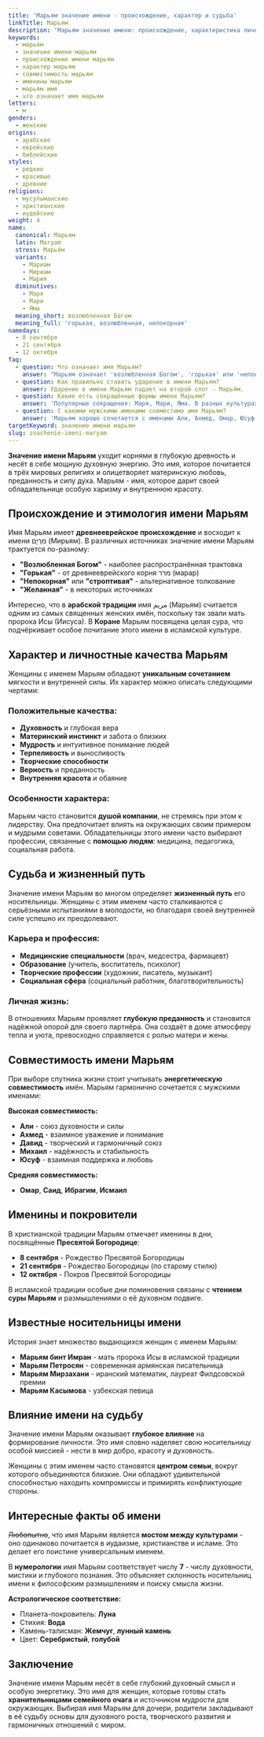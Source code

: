 ```yaml
---
title: 'Марьям значение имени - происхождение, характер и судьба'
linkTitle: Марьям
description: 'Марьям значение имени: происхождение, характеристика личности, совместимость. Узнайте все о древнем библейском имени и его влиянии на судьбу.'
keywords:
  - марьям
  - значение имени марьям
  - происхождение имени марьям
  - характер марьям
  - совместимость марьям
  - именины марьям
  - марьям имя
  - что означает имя марьям
letters:
  - м
genders:
  - женские
origins:
  - арабские
  - еврейские
  - библейские
styles:
  - редкие
  - красивые
  - древние
religions:
  - мусульманские
  - христианские
  - иудейские
weight: 4
name:
  canonical: Марьям
  latin: Maryam
  stress: Марья́м
  variants:
    - Мариам
    - Мириам
    - Мария
  diminutives:
    - Маря
    - Мари
    - Яма
  meaning_short: возлюбленная Богом
  meaning_full: 'горькая, возлюбленная, непокорная'
namedays:
  - 8 сентября
  - 21 сентября
  - 12 октября
faq:
  - question: Что означает имя Марьям?
    answer: "Марьям означает 'возлюбленная Богом', 'горькая' или 'непокорная'. Это древнее библейское имя имеет глубокое религиозное значение."
  - question: Как правильно ставить ударение в имени Марьям?
    answer: Ударение в имени Марьям падает на второй слог - Марья́м.
  - question: Какие есть сокращённые формы имени Марьям?
    answer: 'Популярные сокращения: Маря, Мари, Яма. В разных культурах могут использоваться различные уменьшительные формы.'
  - question: С какими мужскими именами совместимо имя Марьям?
    answer: 'Марьям хорошо сочетается с именами Али, Ахмед, Омар, Юсуф, Давид, Михаил - именами с сильной энергетикой и духовным значением.'
targetKeyword: значение имени марьям
slug: znachenie-imeni-maryam
---
```


**Значение имени Марьям** уходит корнями в глубокую древность и несёт в себе мощную духовную энергию. Это имя, которое почитается в трёх мировых религиях и олицетворяет материнскую любовь, преданность и силу духа. Марьям - имя, которое дарит своей обладательнице особую харизму и внутреннюю красоту.

## Происхождение и этимология имени Марьям

Имя Марьям имеет **древнееврейское происхождение** и восходит к имени מִרְיָם (Мирьям). В различных источниках значение имени Марьям трактуется по-разному:

- **"Возлюбленная Богом"** - наиболее распространённая трактовка
- **"Горькая"** - от древнееврейского корня מרר (марар)
- **"Непокорная"** или **"строптивая"** - альтернативное толкование
- **"Желанная"** - в некоторых источниках

Интересно, что в **арабской традиции** имя مريم (Марьям) считается одним из самых священных женских имён, поскольку так звали мать пророка Исы (Иисуса). В **Коране** Марьям посвящена целая сура, что подчёркивает особое почитание этого имени в исламской культуре.

## Характер и личностные качества Марьям

Женщины с именем Марьям обладают **уникальным сочетанием** мягкости и внутренней силы. Их характер можно описать следующими чертами:

### Положительные качества:

- **Духовность** и глубокая вера
- **Материнский инстинкт** и забота о близких
- **Мудрость** и интуитивное понимание людей
- **Терпеливость** и выносливость
- **Творческие способности**
- **Верность** и преданность
- **Внутренняя красота** и обаяние

### Особенности характера:

Марьям часто становится **душой компании**, не стремясь при этом к лидерству. Она предпочитает влиять на окружающих своим примером и мудрыми советами. Обладательницы этого имени часто выбирают профессии, связанные с **помощью людям**: медицина, педагогика, социальная работа.

## Судьба и жизненный путь

Значение имени Марьям во многом определяет **жизненный путь** его носительницы. Женщины с этим именем часто сталкиваются с серьёзными испытаниями в молодости, но благодаря своей внутренней силе успешно их преодолевают.

### Карьера и профессия:

- **Медицинские специальности** (врач, медсестра, фармацевт)
- **Образование** (учитель, воспитатель, психолог)
- **Творческие профессии** (художник, писатель, музыкант)
- **Социальная сфера** (социальный работник, благотворительность)

### Личная жизнь:

В отношениях Марьям проявляет **глубокую преданность** и становится надёжной опорой для своего партнёра. Она создаёт в доме атмосферу тепла и уюта, превосходно справляется с ролью матери и жены.

## Совместимость имени Марьям

При выборе спутника жизни стоит учитывать **энергетическую совместимость** имён. Марьям гармонично сочетается с мужскими именами:

**Высокая совместимость:**

- **Али** - союз духовности и силы
- **Ахмед** - взаимное уважение и понимание
- **Давид** - творческий и гармоничный союз
- **Михаил** - надёжность и стабильность
- **Юсуф** - взаимная поддержка и любовь

**Средняя совместимость:**

- **Омар**, **Саид**, **Ибрагим**, **Исмаил**

## Именины и покровители

В христианской традиции Марьям отмечает именины в дни, посвящённые **Пресвятой Богородице**:

- **8 сентября** - Рождество Пресвятой Богородицы
- **21 сентября** - Рождество Богородицы (по старому стилю)
- **12 октября** - Покров Пресвятой Богородицы

В исламской традиции особые дни поминовения связаны с **чтением суры Марьям** и размышлениями о её духовном подвиге.

## Известные носительницы имени

История знает множество выдающихся женщин с именем Марьям:

- **Марьям бинт Имран** - мать пророка Исы в исламской традиции
- **Марьям Петросян** - современная армянская писательница
- **Марьям Мирзахани** - иранский математик, лауреат Филдсовской премии
- **Марьям Касымова** - узбекская певица

## Влияние имени на судьбу

Значение имени Марьям оказывает **глубокое влияние** на формирование личности. Это имя словно наделяет свою носительницу особой миссией - нести в мир добро, красоту и духовность.

Женщины с этим именем часто становятся **центром семьи**, вокруг которого объединяются близкие. Они обладают удивительной способностью находить компромиссы и примирять конфликтующие стороны.

## Интересные факты об имени

~~Любопытно~~, что имя Марьям является **мостом между культурами** - оно одинаково почитается в иудаизме, христианстве и исламе. Это делает его поистине универсальным именем.

В **нумерологии** имя Марьям соответствует числу **7** - числу духовности, мистики и глубокого познания. Это объясняет склонность носительниц имени к философским размышлениям и поиску смысла жизни.

**Астрологическое соответствие:**

- Планета-покровитель: **Луна**
- Стихия: **Вода**
- Камень-талисман: **Жемчуг**, **лунный камень**
- Цвет: **Серебристый**, **голубой**

## Заключение

Значение имени Марьям несёт в себе глубокий духовный смысл и особую энергетику. Это имя для женщин, которые готовы стать **хранительницами семейного очага** и источником мудрости для окружающих. Выбирая имя Марьям для дочери, родители закладывают в её судьбу основы для духовного роста, творческого развития и гармоничных отношений с миром.
